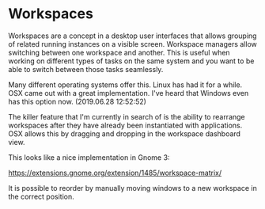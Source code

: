 # Workspaces

Workspaces are a concept in a desktop user interfaces that allows grouping of related running instances on a visible screen. Workspace managers allow switching between one workspace and another. This is useful when working on different types of tasks on the same system and you want to be able to switch between those tasks seamlessly.

Many different operating systems offer this. Linux has had it for a while. OSX came out with a great implementation. I've heard that Windows even has this option now. (2019.06.28 12:52:52)

The killer feature that I'm currently in search of is the ability to rearrange workspaces after they have already been instantiated with applications. OSX allows this by dragging and dropping in the workspace dashboard view.

This looks like a nice implementation in Gnome 3:

https://extensions.gnome.org/extension/1485/workspace-matrix/

It is possible to reorder by manually moving windows to a new workspace in the correct position. 
